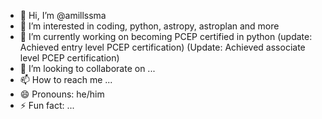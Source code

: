 - 👋 Hi, I’m @amillssma
- 👀 I’m interested in coding, python, astropy, astroplan and more
- 🌱 I’m currently working on becoming PCEP certified in python (update: Achieved entry level PCEP certification)
      (Update: Achieved associate level PCEP certification)
- 💞️ I’m looking to collaborate on ...
- 📫 How to reach me ...
- 😄 Pronouns: he/him
- ⚡ Fun fact: ...

<!---
amillssma/amillssma is a ✨ special ✨ repository because its `README.md` (this file) appears on your GitHub profile.
You can click the Preview link to take a look at your changes.
--->
